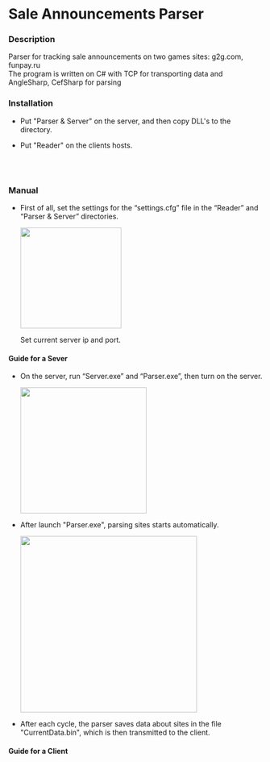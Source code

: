 # Sale Announcements Parser
<h3>Description</h3> 
Parser for tracking sale announcements on two games sites: g2g.com, funpay.ru<br/>
The program is written on C# with TCP for transporting data and AngleSharp, CefSharp for parsing<br/>
<h3>Installation</h3> 
<ul>
  <li>
    <p>Put "Parser & Server" on the server, and then copy DLL's to the directory.</p>
  </li>
  <li>
    <p>Put "Reader" on the clients hosts.</p>
  </li>
</ul>
<br/><br/>
<h3>Manual</h3>
<ul>
  <li>
    <p>First of all, set the settings for the “settings.cfg” file in the “Reader” and “Parser & Server” directories.</p>
    <img width="200px" src="https://sun9-45.userapi.com/c858416/v858416325/2189de/Ii0-G64NcxA.jpg"/>
    <p>Set current server ip and port.</p>
  </li>
</ul>
<h4>Guide for a Sever</h4>
<ul>
  <li>
    <p>On the server, run “Server.exe” and “Parser.exe”, then turn on the server.</p>
    <img width="250px" src="https://sun9-34.userapi.com/c858416/v858416325/2189fc/TRMQZ5yDsTk.jpg"/>
  </li>
  <li>
    <p>After launch "Parser.exe", parsing sites starts automatically.</p>
    <img width="350px" src="https://sun9-28.userapi.com/c858416/v858416325/218a15/B2pCCWZeVPY.jpg"/>
  </li>
  <li>
    <p>After each cycle, the parser saves data about sites in the file "CurrentData.bin", which is then transmitted to the client.</p>
  </li>
</ul>
<h4>Guide for a Client</h4>
